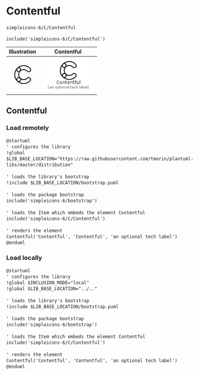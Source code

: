 # Contentful


```text
simpleicons-6/C/Contentful
```

```text
include('simpleicons-6/C/Contentful')
```



| Illustration | Contentful |
| :---: | :---: |
| ![illustration for Illustration](../../simpleicons-6/C/Contentful.png) | ![illustration for Contentful](../../simpleicons-6/C/Contentful.Local.png) |




## Contentful

### Load remotely
```plantuml
@startuml
' configures the library
!global $LIB_BASE_LOCATION="https://raw.githubusercontent.com/tmorin/plantuml-libs/master/distribution"

' loads the library's bootstrap
!include $LIB_BASE_LOCATION/bootstrap.puml

' loads the package bootstrap
include('simpleicons-6/bootstrap')

' loads the Item which embeds the element Contentful
include('simpleicons-6/C/Contentful')

' renders the element
Contentful('Contentful', 'Contentful', 'an optional tech label')
@enduml
```

### Load locally
```plantuml
@startuml
' configures the library
!global $INCLUSION_MODE="local"
!global $LIB_BASE_LOCATION="../.."

' loads the library's bootstrap
!include $LIB_BASE_LOCATION/bootstrap.puml

' loads the package bootstrap
include('simpleicons-6/bootstrap')

' loads the Item which embeds the element Contentful
include('simpleicons-6/C/Contentful')

' renders the element
Contentful('Contentful', 'Contentful', 'an optional tech label')
@enduml
```

